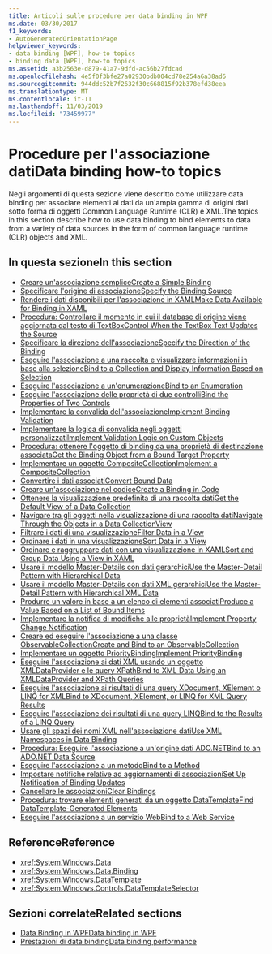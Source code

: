 ```yaml
---
title: Articoli sulle procedure per data binding in WPF
ms.date: 03/30/2017
f1_keywords:
- AutoGeneratedOrientationPage
helpviewer_keywords:
- data binding [WPF], how-to topics
- binding data [WPF], how-to topics
ms.assetid: a3b2563e-d879-41a7-9dfd-ac56b27fdcad
ms.openlocfilehash: 4e5f0f3bfe27a02930bdb004cd78e254a6a38ad6
ms.sourcegitcommit: 944ddc52b7f2632f30c668815f92b378efd38eea
ms.translationtype: MT
ms.contentlocale: it-IT
ms.lasthandoff: 11/03/2019
ms.locfileid: "73459977"
---
```

# <a name="data-binding-how-to-topics"></a><span data-ttu-id="0c0c4-102">Procedure per l'associazione dati</span><span class="sxs-lookup"><span data-stu-id="0c0c4-102">Data binding how-to topics</span></span>

<span data-ttu-id="0c0c4-103">Negli argomenti di questa sezione viene descritto come utilizzare data binding per associare elementi ai dati da un'ampia gamma di origini dati sotto forma di oggetti Common Language Runtime (CLR) e XML.</span><span class="sxs-lookup"><span data-stu-id="0c0c4-103">The topics in this section describe how to use data binding to bind elements to data from a variety of data sources in the form of common language runtime (CLR) objects and XML.</span></span>

## <a name="in-this-section"></a><span data-ttu-id="0c0c4-104">In questa sezione</span><span class="sxs-lookup"><span data-stu-id="0c0c4-104">In this section</span></span>

- [<span data-ttu-id="0c0c4-105">Creare un'associazione semplice</span><span class="sxs-lookup"><span data-stu-id="0c0c4-105">Create a Simple Binding</span></span>](how-to-create-a-simple-binding.md)
- [<span data-ttu-id="0c0c4-106">Specificare l'origine di associazione</span><span class="sxs-lookup"><span data-stu-id="0c0c4-106">Specify the Binding Source</span></span>](how-to-specify-the-binding-source.md)
- [<span data-ttu-id="0c0c4-107">Rendere i dati disponibili per l'associazione in XAML</span><span class="sxs-lookup"><span data-stu-id="0c0c4-107">Make Data Available for Binding in XAML</span></span>](how-to-make-data-available-for-binding-in-xaml.md)
- [<span data-ttu-id="0c0c4-108">Procedura: Controllare il momento in cui il database di origine viene aggiornata dal testo di TextBox</span><span class="sxs-lookup"><span data-stu-id="0c0c4-108">Control When the TextBox Text Updates the Source</span></span>](how-to-control-when-the-textbox-text-updates-the-source.md)
- [<span data-ttu-id="0c0c4-109">Specificare la direzione dell'associazione</span><span class="sxs-lookup"><span data-stu-id="0c0c4-109">Specify the Direction of the Binding</span></span>](how-to-specify-the-direction-of-the-binding.md)
- [<span data-ttu-id="0c0c4-110">Eseguire l'associazione a una raccolta e visualizzare informazioni in base alla selezione</span><span class="sxs-lookup"><span data-stu-id="0c0c4-110">Bind to a Collection and Display Information Based on Selection</span></span>](how-to-bind-to-a-collection-and-display-information-based-on-selection.md)
- [<span data-ttu-id="0c0c4-111">Eseguire l'associazione a un'enumerazione</span><span class="sxs-lookup"><span data-stu-id="0c0c4-111">Bind to an Enumeration</span></span>](how-to-bind-to-an-enumeration.md)
- [<span data-ttu-id="0c0c4-112">Eseguire l'associazione delle proprietà di due controlli</span><span class="sxs-lookup"><span data-stu-id="0c0c4-112">Bind the Properties of Two Controls</span></span>](how-to-bind-the-properties-of-two-controls.md)
- [<span data-ttu-id="0c0c4-113">Implementare la convalida dell'associazione</span><span class="sxs-lookup"><span data-stu-id="0c0c4-113">Implement Binding Validation</span></span>](how-to-implement-binding-validation.md)
- [<span data-ttu-id="0c0c4-114">Implementare la logica di convalida negli oggetti personalizzati</span><span class="sxs-lookup"><span data-stu-id="0c0c4-114">Implement Validation Logic on Custom Objects</span></span>](how-to-implement-validation-logic-on-custom-objects.md)
- [<span data-ttu-id="0c0c4-115">Procedura: ottenere l'oggetto di binding da una proprietà di destinazione associata</span><span class="sxs-lookup"><span data-stu-id="0c0c4-115">Get the Binding Object from a Bound Target Property</span></span>](how-to-get-the-binding-object-from-a-bound-target-property.md)
- [<span data-ttu-id="0c0c4-116">Implementare un oggetto CompositeCollection</span><span class="sxs-lookup"><span data-stu-id="0c0c4-116">Implement a CompositeCollection</span></span>](how-to-implement-a-compositecollection.md)
- [<span data-ttu-id="0c0c4-117">Convertire i dati associati</span><span class="sxs-lookup"><span data-stu-id="0c0c4-117">Convert Bound Data</span></span>](how-to-convert-bound-data.md)
- [<span data-ttu-id="0c0c4-118">Creare un'associazione nel codice</span><span class="sxs-lookup"><span data-stu-id="0c0c4-118">Create a Binding in Code</span></span>](how-to-create-a-binding-in-code.md)
- [<span data-ttu-id="0c0c4-119">Ottenere la visualizzazione predefinita di una raccolta dati</span><span class="sxs-lookup"><span data-stu-id="0c0c4-119">Get the Default View of a Data Collection</span></span>](how-to-get-the-default-view-of-a-data-collection.md)
- [<span data-ttu-id="0c0c4-120">Navigare tra gli oggetti nella visualizzazione di una raccolta dati</span><span class="sxs-lookup"><span data-stu-id="0c0c4-120">Navigate Through the Objects in a Data CollectionView</span></span>](how-to-navigate-through-the-objects-in-a-data-collectionview.md)
- [<span data-ttu-id="0c0c4-121">Filtrare i dati di una visualizzazione</span><span class="sxs-lookup"><span data-stu-id="0c0c4-121">Filter Data in a View</span></span>](how-to-filter-data-in-a-view.md)
- [<span data-ttu-id="0c0c4-122">Ordinare i dati in una visualizzazione</span><span class="sxs-lookup"><span data-stu-id="0c0c4-122">Sort Data in a View</span></span>](how-to-sort-data-in-a-view.md)
- [<span data-ttu-id="0c0c4-123">Ordinare e raggruppare dati con una visualizzazione in XAML</span><span class="sxs-lookup"><span data-stu-id="0c0c4-123">Sort and Group Data Using a View in XAML</span></span>](how-to-sort-and-group-data-using-a-view-in-xaml.md)
- [<span data-ttu-id="0c0c4-124">Usare il modello Master-Details con dati gerarchici</span><span class="sxs-lookup"><span data-stu-id="0c0c4-124">Use the Master-Detail Pattern with Hierarchical Data</span></span>](how-to-use-the-master-detail-pattern-with-hierarchical-data.md)
- [<span data-ttu-id="0c0c4-125">Usare il modello Master-Details con dati XML gerarchici</span><span class="sxs-lookup"><span data-stu-id="0c0c4-125">Use the Master-Detail Pattern with Hierarchical XML Data</span></span>](how-to-use-the-master-detail-pattern-with-hierarchical-xml-data.md)
- [<span data-ttu-id="0c0c4-126">Produrre un valore in base a un elenco di elementi associati</span><span class="sxs-lookup"><span data-stu-id="0c0c4-126">Produce a Value Based on a List of Bound Items</span></span>](how-to-produce-a-value-based-on-a-list-of-bound-items.md)
- [<span data-ttu-id="0c0c4-127">Implementare la notifica di modifiche alle proprietà</span><span class="sxs-lookup"><span data-stu-id="0c0c4-127">Implement Property Change Notification</span></span>](how-to-implement-property-change-notification.md)
- [<span data-ttu-id="0c0c4-128">Creare ed eseguire l'associazione a una classe ObservableCollection</span><span class="sxs-lookup"><span data-stu-id="0c0c4-128">Create and Bind to an ObservableCollection</span></span>](how-to-create-and-bind-to-an-observablecollection.md)
- [<span data-ttu-id="0c0c4-129">Implementare un oggetto PriorityBinding</span><span class="sxs-lookup"><span data-stu-id="0c0c4-129">Implement PriorityBinding</span></span>](how-to-implement-prioritybinding.md)
- [<span data-ttu-id="0c0c4-130">Eseguire l'associazione ai dati XML usando un oggetto XMLDataProvider e le query XPath</span><span class="sxs-lookup"><span data-stu-id="0c0c4-130">Bind to XML Data Using an XMLDataProvider and XPath Queries</span></span>](how-to-bind-to-xml-data-using-an-xmldataprovider-and-xpath-queries.md)
- [<span data-ttu-id="0c0c4-131">Eseguire l'associazione ai risultati di una query XDocument, XElement o LINQ for XML</span><span class="sxs-lookup"><span data-stu-id="0c0c4-131">Bind to XDocument, XElement, or LINQ for XML Query Results</span></span>](how-to-bind-to-xdocument-xelement-or-linq-for-xml-query-results.md)
- [<span data-ttu-id="0c0c4-132">Eseguire l'associazione dei risultati di una query LINQ</span><span class="sxs-lookup"><span data-stu-id="0c0c4-132">Bind to the Results of a LINQ Query</span></span>](how-to-bind-to-the-results-of-a-linq-query.md)
- [<span data-ttu-id="0c0c4-133">Usare gli spazi dei nomi XML nell'associazione dati</span><span class="sxs-lookup"><span data-stu-id="0c0c4-133">Use XML Namespaces in Data Binding</span></span>](how-to-use-xml-namespaces-in-data-binding.md)
- [<span data-ttu-id="0c0c4-134">Procedura: Eseguire l'associazione a un'origine dati ADO.NET</span><span class="sxs-lookup"><span data-stu-id="0c0c4-134">Bind to an ADO.NET Data Source</span></span>](how-to-bind-to-an-ado-net-data-source.md)
- [<span data-ttu-id="0c0c4-135">Eseguire l'associazione a un metodo</span><span class="sxs-lookup"><span data-stu-id="0c0c4-135">Bind to a Method</span></span>](how-to-bind-to-a-method.md)
- [<span data-ttu-id="0c0c4-136">Impostare notifiche relative ad aggiornamenti di associazioni</span><span class="sxs-lookup"><span data-stu-id="0c0c4-136">Set Up Notification of Binding Updates</span></span>](how-to-set-up-notification-of-binding-updates.md)
- [<span data-ttu-id="0c0c4-137">Cancellare le associazioni</span><span class="sxs-lookup"><span data-stu-id="0c0c4-137">Clear Bindings</span></span>](how-to-clear-bindings.md)
- [<span data-ttu-id="0c0c4-138">Procedura: trovare elementi generati da un oggetto DataTemplate</span><span class="sxs-lookup"><span data-stu-id="0c0c4-138">Find DataTemplate-Generated Elements</span></span>](how-to-find-datatemplate-generated-elements.md)
- [<span data-ttu-id="0c0c4-139">Eseguire l'associazione a un servizio Web</span><span class="sxs-lookup"><span data-stu-id="0c0c4-139">Bind to a Web Service</span></span>](how-to-bind-to-a-web-service.md)

## <a name="reference"></a><span data-ttu-id="0c0c4-140">Reference</span><span class="sxs-lookup"><span data-stu-id="0c0c4-140">Reference</span></span>

- <xref:System.Windows.Data>
- <xref:System.Windows.Data.Binding>
- <xref:System.Windows.DataTemplate>
- <xref:System.Windows.Controls.DataTemplateSelector>

## <a name="related-sections"></a><span data-ttu-id="0c0c4-141">Sezioni correlate</span><span class="sxs-lookup"><span data-stu-id="0c0c4-141">Related sections</span></span>

- [<span data-ttu-id="0c0c4-142">Data Binding in WPF</span><span class="sxs-lookup"><span data-stu-id="0c0c4-142">Data binding in WPF</span></span>](../../../desktop-wpf/data/data-binding-overview.md)
- [<span data-ttu-id="0c0c4-143">Prestazioni di data binding</span><span class="sxs-lookup"><span data-stu-id="0c0c4-143">Data binding performance</span></span>](../advanced/optimizing-performance-data-binding.md)
